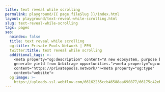 ```yaml
---
title: text reveal while scrolling
permalink: playground/{{ page.fileSlug }}/index.html
layout: playground/text-reveal-while-scrolling.html
slug: text-reveal-while-scrolling
tags: pages
seo:
  noindex: false
  title: text reveal while scrolling
  og:title: Private Pools Network | PPN
  twitter:title: text reveal while scrolling
  additional_tags: >-
    <meta property="og:description" content="A new ecosystem, purpose built to
    generate yield from Arbitrage opportunities."><meta property="og:url"
    content="https://privatepools.network/"><meta property="og:type"
    content="website">
  og:image: >-
    https://uploads-ssl.webflow.com/66162235ccb46588aa690877/66175c42ebc0ce580e5b9283_opengraph.jpg
---
```



